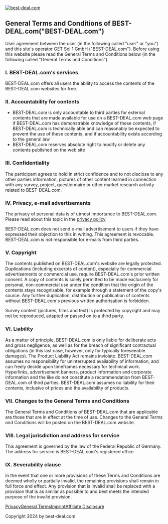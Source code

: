 [![best-deal.com](/content/Logo/logo.svg)](https://www.best-deal.com/)

General Terms and Conditions of BEST-DEAL.com("BEST-DEAL.com")
--------------------------------------------------------------

User agreement between the user (in the following called "user" or "you") and this site's operator GET Sol 1 GmbH ("BEST-DEAL.com"). Before using this website please read the General Terms and Conditions below (in the following called "General Terms and Conditions").

### I. BEST-DEAL.com's services

BEST-DEAL.com offers all users the ability to access the contents of the BEST-DEAL.com websites for free.

### II. Accountability for contents

* BEST-DEAL.com is only accountable to third parties for external contents that are made available for use on a BEST-DEAL.com web page if BEST-DEAL.com has demonstrable knowledge of these contents, if BEST-DEAL.com is technically able and can reasonably be expected to prevent the use of these contents, and if accountability exists according to the general law
* BEST-DEAL.com reserves absolute right to modify or delete any contents published on the web site

### III. Confidentiality

The participant agrees to hold in strict confidence and to not disclose to any other parties information, pictures of other content learned in connection with any survey, project, questionnaire or other market research activity related to BEST-DEAL.com.

### IV. Privacy, e-mail advertisements

The privacy of personal data is of utmost importance to BEST-DEAL.com. Please read about this topic in the [privacy policy](https://www.best-deal.com/main/service/privacy/)

BEST-DEAL.com does not send e-mail advertisement to users if they have expressed their objection to this in writing. This agreement is revocable. BEST-DEAL.com is not responsible for e-mails from third parties.

### V. Copyright

The contents published on BEST-DEAL.com's website are legally protected. Duplications (including excerpts of content), especially for commercial advertisements or commercial use, require BEST-DEAL.com's prior written consent. A copy of contents is solely permitted to be made exclusively for personal, non-commercial use under the condition that the origin of the contents stays recognisable, for example through a statement of the copy's source. Any further duplication, distribution or publication of contents without BEST-DEAL.com's previous written authorisation is forbidden.

Survey content (pictures, films and text) is protected by copyright and may not be reproduced, adapted or passed on to a third party.

### VI. Liability

As a matter of principle, BEST-DEAL.com is only liable for deliberate acts and gross negligence, as well as for the breach of significant contractual obligations (in this last case, however, only for typically foreseeable damages). The Product Liability Act remains inviolate. BEST-DEAL.com assumes no responsibility for uninterrupted availability of information, and can freely decide upon timeframes necessary for technical work. Hyperlinks, advertisement banners, product information and corporate information and the like do not constitute a recommendation from BEST-DEAL.com of third parties. BEST-DEAL.com assumes no liability for their contents, inclusive of prices and the availability of products.

### VII. Changes to the General Terms and Conditions

The General Terms and Conditions of BEST-DEAL.com that are applicable are those that are in effect at the time of use. Changes to the General Terms and Conditions will be posted on the BEST-DEAL.com website.

### VIII. Legal jurisdiction and address for service

This agreement is governed by the law of the Federal Republic of Germany. The address for service is BEST-DEAL.com's registered office.

### IX. Severability clause

In the event that one or more provisions of these Terms and Conditions are deemed wholly or partially invalid, the remaining provisions shall remain in full force and effect. Any provision that is invalid shall be replaced with a provision that is as similar as possible to and best meets the intended purpose of the invalid provision.

[Privacy](https://www.best-deal.com/service/privacy/)[General Terms](https://www.best-deal.com/service/terms/)[Imprint](https://www.best-deal.com/service/imprint/)[Affiliate Disclosure](https://www.best-deal.com/service/affiliate_disclosure/)

Copyright 2024 by best-deal.com